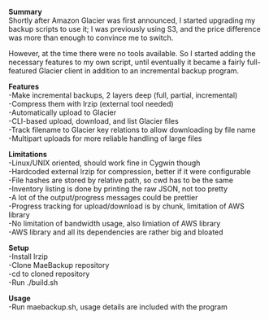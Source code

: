 __Summary__  
Shortly after Amazon Glacier was first announced, I started upgrading my backup
scripts to use it; I was previously using S3, and the price difference was
more than enough to convince me to switch.

However, at the time there were no tools available. So I started adding the
necessary features to my own script, until eventually it became a fairly
full-featured Glacier client in addition to an incremental backup program.

__Features__  
-Make incremental backups, 2 layers deep (full, partial, incremental)  
-Compress them with lrzip (external tool needed)  
-Automatically upload to Glacier  
-CLI-based upload, download, and list Glacier files  
-Track filename to Glacier key relations to allow downloading by file name  
-Multipart uploads for more reliable handling of large files

__Limitations__  
-Linux/UNIX oriented, should work fine in Cygwin though  
-Hardcoded external lrzip for compression, better if it were configurable  
-File hashes are stored by relative path, so cwd has to be the same  
-Inventory listing is done by printing the raw JSON, not too pretty  
-A lot of the output/progress messages could be prettier  
-Progress tracking for upload/download is by chunk, limitation of AWS library  
-No limitation of bandwidth usage, also limiation of AWS library  
-AWS library and all its dependencies are rather big and bloated

__Setup__  
-Install lrzip  
-Clone MaeBackup repository  
-cd to cloned repository  
-Run ./build.sh

__Usage__  
-Run maebackup.sh, usage details are included with the program
